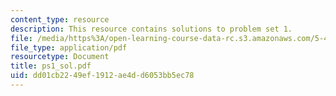 ```yaml
---
content_type: resource
description: This resource contains solutions to problem set 1.
file: /media/https%3A/open-learning-course-data-rc.s3.amazonaws.com/5-451-chemistry-of-biomolecules-i-fall-2005/dd01cb2249ef1912ae4dd6053bb5ec78_ps1_sol.pdf
file_type: application/pdf
resourcetype: Document
title: ps1_sol.pdf
uid: dd01cb22-49ef-1912-ae4d-d6053bb5ec78
---
```

